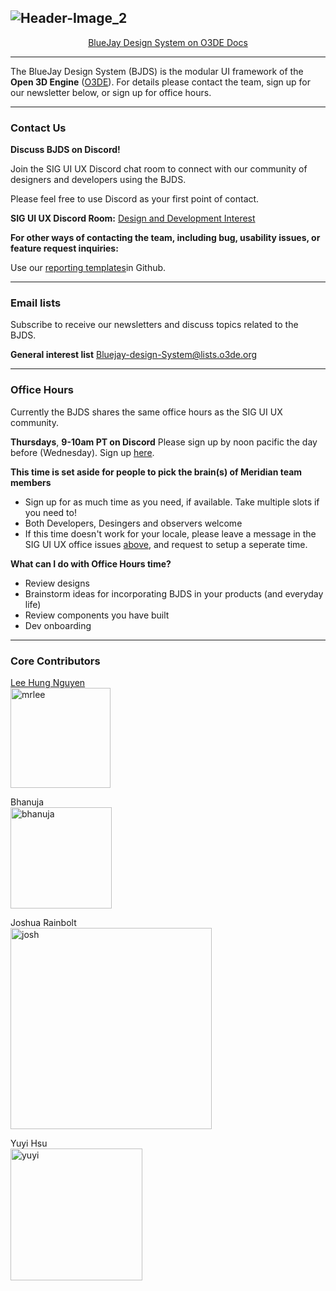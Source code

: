 ![Header-Image_2](https://user-images.githubusercontent.com/82846749/188246233-0af7aa3e-118c-4a08-b4a7-e980f3f013f0.jpg)
---
<p align="center">
    <a href="https://www.o3de.org/docs/tools-ui/" target="_blank">BlueJay Design System on O3DE Docs</a>
</p>


---

The BlueJay Design System (BJDS) is the modular UI framework of the **Open 3D Engine** (<a href="https://www.o3de.org/" target="_blank">O3DE</a>). For details please contact the team, sign up for our newsletter below, or sign up for office hours.

---

### **Contact Us**

**Discuss BJDS on Discord!**

Join the SIG UI UX Discord chat room to connect with our community of designers and developers using the BJDS. 

Please feel free to use Discord as your first point of contact.

**SIG UI UX Discord Room:** <a href="https://discord.com/channels/805939474655346758/816043761687068712" target="_blank">Design and Development Interest</a>

**For other ways of contacting the team, including bug, usability issues, or feature request inquiries:**

Use our <a href="https://google.com](https://github.com/o3de/sig-ui-ux/issues/new/choose" target="_blank"> reporting templates</a>in Github.

---

### **Email lists**

Subscribe to receive our newsletters and discuss topics related to the BJDS.

**General interest list** <a href="https://lists.o3de.org/g/Bluejay-design-System" target="_blank">Bluejay-design-System@lists.o3de.org</a>

---

### **Office Hours**

Currently the BJDS shares the same office hours as the SIG UI UX community.

**Thursdays**, **9-10am PT on Discord**
Please sign up by noon pacific the day before (Wednesday).
Sign up <a href="https://github.com/o3de/sig-ui-ux/issues" target="_blank">here</a>.

**This time is set aside for people to pick the brain(s) of Meridian team members**

* Sign up for as much time as you need, if available. Take multiple slots if you need to!
* Both Developers, Desingers and observers welcome
* If this time doesn't work for your locale, please leave a message in the SIG UI UX office issues <a href="https://github.com/o3de/sig-ui-ux/issues" target='_blank'>above</a>, and request to setup a seperate time.

**What can I do with Office Hours time?**

* Review designs
* Brainstorm ideas for incorporating BJDS in your products (and everyday life)
* Review components you have built
* Dev onboarding

---

### **Core Contributors**

<a href="mrlee#8206" target="_blank">Lee Hung Nguyen</a><br>
<img width="160" alt="mrlee" src="https://user-images.githubusercontent.com/82846749/188248368-08e64eb3-1c13-4b74-850e-71c5d685b454.png">

Bhanuja</br>
<img width="162" alt="bhanuja" src="https://user-images.githubusercontent.com/82846749/188248404-9668292d-9686-4ee9-b125-308c697b3db8.png">

Joshua Rainbolt</br>
<img width="322" alt="josh" src="https://user-images.githubusercontent.com/82846749/188248374-57472ebc-91ed-4761-8571-b77f7d270989.png">

Yuyi Hsu</br>
<img width="211" alt="yuyi" src="https://user-images.githubusercontent.com/82846749/188248372-464469ab-afef-41af-bfc9-fae07e4d64ed.png">
